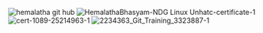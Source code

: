 ![hemalatha git hub](https://user-images.githubusercontent.com/102163192/160989139-a506a114-fd50-4e97-8706-1efab5157311.jpg)
![HemalathaBhasyam-NDG Linux Unhatc-certificate-1](https://user-images.githubusercontent.com/102163192/160989300-8d90807a-6633-4e46-89a4-01eef7cbbd1e.jpg)
![cert-1089-25214963-1](https://user-images.githubusercontent.com/102163192/160990193-0b27dcf9-f55e-4277-8ff5-95c2b92e8be2.jpg)
![2234363_Git_Training_3323887-1](https://user-images.githubusercontent.com/102163192/160990278-c053aabd-2e7f-412c-9bf6-7aae14c56423.jpg)
